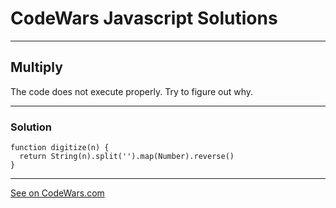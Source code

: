 # CodeWars Javascript Solutions

---

## Multiply

The code does not execute properly. Try to figure out why.

---

### Solution

```
function digitize(n) {
  return String(n).split('').map(Number).reverse()
}

```

---

[See on CodeWars.com](https://www.codewars.com/kata/5583090cbe83f4fd8c000051/solutions/javascript)
